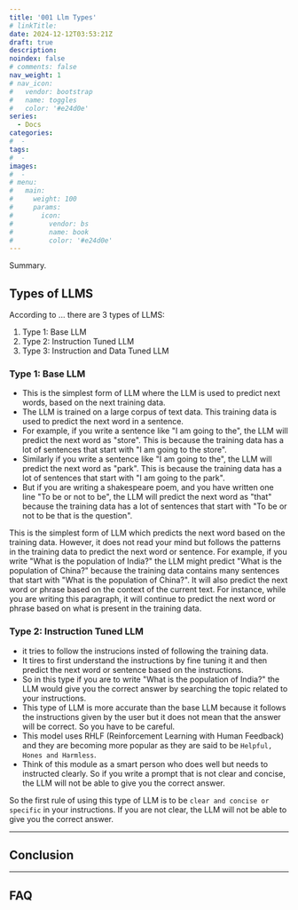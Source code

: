 ```yaml
---
title: '001 Llm Types'
# linkTitle:
date: 2024-12-12T03:53:21Z
draft: true
description:
noindex: false
# comments: false
nav_weight: 1
# nav_icon:
#   vendor: bootstrap
#   name: toggles
#   color: '#e24d0e'
series:
  - Docs
categories:
#  -
tags:
#  -
images:
#  -
# menu:
#   main:
#     weight: 100
#     params:
#       icon:
#         vendor: bs
#         name: book
#         color: '#e24d0e'
---
```


Summary.

<!--More-->

## Types of LLMS

According to ... there are 3 types of LLMS:

1. Type 1: Base LLM
2. Type 2: Instruction Tuned LLM
3. Type 3: Instruction and Data Tuned LLM

### Type 1: Base LLM

- This is the simplest form of LLM where the LLM is used to predict next words, based on the next training data.
- The LLM is trained on a large corpus of text data. This training data is used to predict the next word in a sentence.
- For example, if you write a sentence like "I am going to the", the LLM will predict the next word as "store". This is because the training data has a lot of sentences that start with "I am going to the store".
- Similarly if you write a sentence like "I am going to the", the LLM will predict the next word as "park". This is because the training data has a lot of sentences that start with "I am going to the park".
- But if you are writing a shakespeare poem, and you have written one line "To be or not to be", the LLM will predict the next word as "that" because the training data has a lot of sentences that start with "To be or not to be that is the question".

This is the simplest form of LLM which predicts the next word based on the training data. However, it does not read your mind but follows the patterns in the training data to predict the next word or sentence. For example, if you write "What is the population of India?" the LLM might predict "What is the population of China?" because the training data contains many sentences that start with "What is the population of China?". It will also predict the next word or phrase based on the context of the current text. For instance, while you are writing this paragraph, it will continue to predict the next word or phrase based on what is present in the training data.

### Type 2: Instruction Tuned LLM

- it tries to follow the instrucions insted of following the training data.
- It tires to first understand the instructions by fine tuning it and then predict the next word or sentence based on the instructions.
- So in this type if you are to write "What is the population of India?" the LLM would give you the correct answer by searching the topic related to your instructions.
- This type of LLM is more accurate than the base LLM because it follows the instructions given by the user but it does not mean that the answer will be correct. So you have to be careful.
- This model uses RHLF (Reinforcement Learning with Human Feedback) and they are becoming more popular as they are said to be `Helpful, Hones and Harmless`.
- Think of this module as a smart person who does well but needs to instructed clearly. So if you write a prompt that is not clear and concise, the LLM will not be able to give you the correct answer.

So the first rule of using this type of LLM is to be `clear and concise or specific` in your instructions. If you are not clear, the LLM will not be able to give you the correct answer.

---

## Conclusion

---

## FAQ
